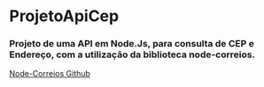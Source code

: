# ProjetoApiCep

<a href="//imgur.com/a/Qa2EKcx"></a>

### Projeto de uma API em Node.Js, para consulta de CEP e Endereço, com a utilização da biblioteca node-correios.

[Node-Correios Github](https://github.com/vitorleal/node-correios)

